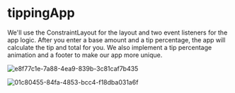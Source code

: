 # tippingApp
We'll use the ConstraintLayout for the layout and two event listeners for the app logic. After you enter a base amount and a tip percentage, the app will calculate the tip and total for you. We also implement a tip percentage animation and a footer to make our app more unique.

![e8f77c1e-7a88-4ea9-839b-3c81caf7b435](https://github.com/akif2540/tippingApp/assets/82291859/74d273f6-a5ea-4186-898a-69d417a583a0)

![01c80455-84fa-4853-bcc4-f18dba031a6f](https://github.com/akif2540/tippingApp/assets/82291859/f39320a8-3e19-493b-9dc4-28cf6823a53d)

